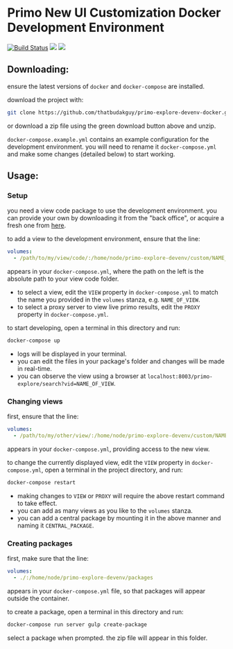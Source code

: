 # Primo New UI Customization Docker Development Environment

[![Build Status](https://travis-ci.org/thatbudakguy/primo-explore-devenv-docker.svg?branch=master)](https://travis-ci.org/thatbudakguy/primo-explore-devenv-docker) [![](https://images.microbadger.com/badges/version/watzek/primo-explore-devenv.svg)](http://microbadger.com/images/watzek/omeka "Get your own version badge on microbadger.com") [![](https://images.microbadger.com/badges/image/watzek/primo-explore-devenv.svg)](https://microbadger.com/images/watzek/omeka "Get your own image badge on microbadger.com")

## Downloading:

ensure the latest versions of `docker` and `docker-compose` are installed.

download the project with:
```sh
git clone https://github.com/thatbudakguy/primo-explore-devenv-docker.git
```
or download a zip file using the green download button above and unzip.

`docker-compose.example.yml` contains an example configuration for the development environment. you will need to rename it `docker-compose.yml` and make some changes (detailed below) to start working.

## Usage:

### Setup

you need a view code package to use the development environment. you can provide your own by downloading it from the "back office", or acquire a fresh one from [here](https://github.com/ExLibrisGroup/primo-explore-package).

to add a view to the development environment, ensure that the line:
```yml
volumes:
  - /path/to/my/view/code/:/home/node/primo-explore-devenv/custom/NAME_OF_VIEW
```
appears in your `docker-compose.yml`, where the path on the left is the absolute path to your view code folder.

- to select a view, edit the `VIEW` property in `docker-compose.yml` to match the name you provided in the `volumes` stanza, e.g. `NAME_OF_VIEW`.
- to select a proxy server to view live primo results, edit the `PROXY` property in `docker-compose.yml`.

to start developing, open a terminal in this directory and run:
```sh
docker-compose up
```

- logs will be displayed in your terminal.
- you can edit the files in your package's folder and changes will be made in real-time.
- you can observe the view using a browser at `localhost:8003/primo-explore/search?vid=NAME_OF_VIEW`.

### Changing views

first, ensure that the line:
```yml
volumes:
  - /path/to/my/other/view/:/home/node/primo-explore-devenv/custom/NAME_OF_OTHER_VIEW
```
appears in your `docker-compose.yml`, providing access to the new view.

to change the currently displayed view, edit the `VIEW` property in `docker-compose.yml`, open a terminal in the project directory, and run:
```sh
docker-compose restart
```

- making changes to `VIEW` or `PROXY` will require the above restart command to take effect.
- you can add as many views as you like to the `volumes` stanza.
- you can add a central package by mounting it in the above manner and naming it `CENTRAL_PACKAGE`.

### Creating packages

first, make sure that the line:
```yml
volumes:
  - ./:/home/node/primo-explore-devenv/packages
```
appears in your `docker-compose.yml` file, so that packages will appear outside the container.

to create a package, open a terminal in this directory and run:
```sh
docker-compose run server gulp create-package
```
select a package when prompted. the zip file will appear in this folder.
